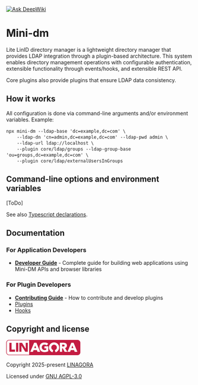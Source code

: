 [![Ask DeepWiki](https://deepwiki.com/badge.svg)](https://deepwiki.com/linagora/mini-dm)

# Mini-dm

Lite LinID directory manager is a lightweight directory manager that provides LDAP integration through a plugin-based architecture.
This system enables directory management operations with configurable authentication, extensible functionality through events/hooks,
and extensible REST API.

Core plugins also provide plugins that ensure LDAP data consistency.

## How it works

All configuration is done via command-line arguments and/or environment variables.
Example:

```shell
npx mini-dm --ldap-base 'dc=example,dc=com' \
    --ldap-dn 'cn=admin,dc=example,dc=com' --ldap-pwd admin \
    --ldap-url ldap://localhost \
    --plugin core/ldap/groups --ldap-group-base 'ou=groups,dc=example,dc=com' \
    --plugin core/ldap/externalUsersInGroups
```

## Command-line options and environment variables

[ToDo]

See also [Typescript declarations](./src/config/args.ts).

## Documentation

### For Application Developers

- **[Developer Guide](./docs/DEVELOPER_GUIDE.md)** - Complete guide for building web applications using Mini-DM APIs and browser libraries

### For Plugin Developers

- **[Contributing Guide](./CONTRIBUTING.md)** - How to contribute and develop plugins
- [Plugins](./src/plugins/README.md)
- [Hooks](./HOOKS.md)

## Copyright and license

[![Powered by LINAGORA](./docs/linagora.png)](https://linagora.com)

Copyright 2025-present [LINAGORA](https://linagora.com)

Licensed under [GNU AGPL-3.0](./LICENSE])
